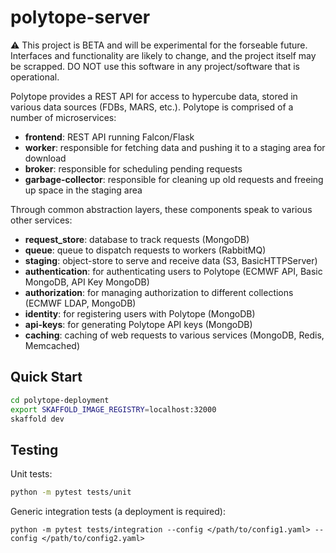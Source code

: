 # polytope-server

:warning: This project is BETA and will be experimental for the forseable future. Interfaces and functionality are likely to change, and the project itself may be scrapped. DO NOT use this software in any project/software that is operational.

Polytope provides a REST API for access to hypercube data, stored in various data sources (FDBs, MARS, etc.). Polytope is comprised of a number of microservices:

* **frontend**: REST API running Falcon/Flask
* **worker**: responsible for fetching data and pushing it to a staging area for download
* **broker**: responsible for scheduling pending requests
* **garbage-collector**: responsible for cleaning up old requests and freeing up space in the staging area

Through common abstraction layers, these components speak to various other services:

* **request_store**: database to track requests (MongoDB)
* **queue**: queue to dispatch requests to workers (RabbitMQ)
* **staging**: object-store to serve and receive data (S3, BasicHTTPServer)
* **authentication**: for authenticating users to Polytope (ECMWF API, Basic MongoDB, API Key MongoDB)
* **authorization**: for managing authorization to different collections (ECMWF LDAP, MongoDB)
* **identity**: for registering users with Polytope (MongoDB)
* **api-keys**: for generating Polytope API keys (MongoDB)
* **caching**: caching of web requests to various services (MongoDB, Redis, Memcached)

## Quick Start

```bash
cd polytope-deployment
export SKAFFOLD_IMAGE_REGISTRY=localhost:32000
skaffold dev
```

## Testing

Unit tests:
```bash
python -m pytest tests/unit
```

Generic integration tests (a deployment is required):
```
python -m pytest tests/integration --config </path/to/config1.yaml> --config </path/to/config2.yaml>
```
